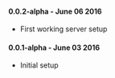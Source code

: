 #### 0.0.2-alpha - June 06 2016
* First working server setup

#### 0.0.1-alpha - June 03 2016
* Initial setup

